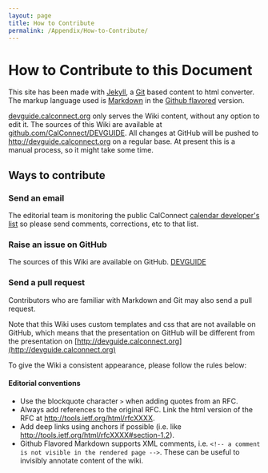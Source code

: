 ```yaml
---
layout: page
title: How to Contribute
permalink: /Appendix/How-to-Contribute/
---
```


# How to Contribute to this Document

This site has been made with [Jekyll](https://jekyllrb.com/), a [Git](http://git-scm.com/) based content to html converter. The markup language used is [Markdown](http://daringfireball.net/projects/markdown/syntax) in the [Github flavored](https://help.github.com/articles/github-flavored-markdown/) version.

[devguide.calconnect.org](http://devguide.calconnect.org) only serves the Wiki content, without any option to edit it. The sources of this Wiki are available at [github.com/CalConnect/DEVGUIDE](https://github.com/CalConnect/DEVGUIDE). All changes at GitHub will be pushed to http://devguide.calconnect.org on a regular base. At present this is a manual process, so it might take some time.

## Ways to contribute

### Send an email

The editorial team is monitoring the public CalConnect [calendar developer's list](http://lists.calconnect.org/listinfo.cgi/caldeveloper-l-calconnect.org) so please send comments, corrections, etc to that list.

### Raise an issue on GitHub

The sources of this Wiki are available on GitHub. [DEVGUIDE](https://github.com/CalConnect/DEVGUIDE/issues) 

### Send a pull request

Contributors who are familiar with Markdown and Git may also send a pull request.

Note that this Wiki uses custom templates and css that are not available on GitHub, which means that the presentation on GitHub will be different from the presentation on [http://devguide.calconnect.org](http://devguide.calconnect.org)

To give the Wiki a consistent appearance, please follow the rules below:

#### Editorial conventions

* Use the blockquote character `>` when adding quotes from an RFC.
* Always add references to the original RFC. Link the html version of the RFC at http://tools.ietf.org/html/rfcXXXX.
* Add deep links using anchors if possible (i.e. like http://tools.ietf.org/html/rfcXXXX#section-1.2).
* Github Flavored Markdown supports XML comments, i.e. `<!-- a comment is not visible in the rendered page -->`. These can be useful to invisibly annotate content of the wiki.

